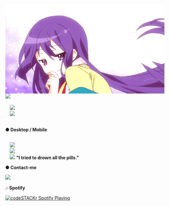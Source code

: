 <img align="center" src="original.gif">
<img src="https://img.shields.io/badge/I'm playing-yellow">

<code>
  
  <img src="https://upload.wikimedia.org/wikipedia/pt/7/77/League_of_Legends_logo.png" widht="25" height="25">
  <img src="https://cdn1.iconfinder.com/data/icons/logos-brands-in-colors/231/among-us-player-red-512.png" widht="25" height="25">
  </code><br>

<b>● Desktop / Mobile</b>

<code>
  <img src="https://img.ibxk.com.br/2019/06/21/21132926873068.jpg?w=1120&h=420&mode=crop&scale=both" widht="25" height="25">
  <img src="https://logodownload.org/wp-content/uploads/2014/09/iphone-logo.jpg" widht="25" height="25">
  </code>

<img src="https://mundoencantado.info/ursinhos_teddy/gifs_ursinhos_teddy_32.gif">
<b>"I tried to drown all the pills."</b>

<b>● Contact-me</b>

<img src="https://img.shields.io/twitter/url?color=black&label=twitter&logo=twitter&style=social&url=https%3A%2F%2Ftwitter.com%2Flovexscary">

🎶 <b>Spotify</b>

[<img src="https://now-playing-codeSTACKr.vercel.app/api/spotify-playing" alt="codeSTACKr Spotify Playing" width="350" />](https://open.spotify.com/user/qcbpvowwgsekyr49h3oeebmv6)

